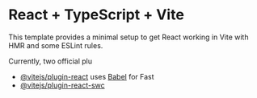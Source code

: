 # React + TypeScript + Vite

This template provides a minimal setup to get React working in Vite with HMR and some ESLint rules.

Currently, two official plu
- [@vitejs/plugin-react](https://github.com/vitejs/vite-plugin-react/blob/main/packages/plugin-react/README.md) uses [Babel](https://babeljs.io/) for Fast 
- [@vitejs/plugin-react-swc](https://github.com/vitejs/vite-plugin-react-swc) 


